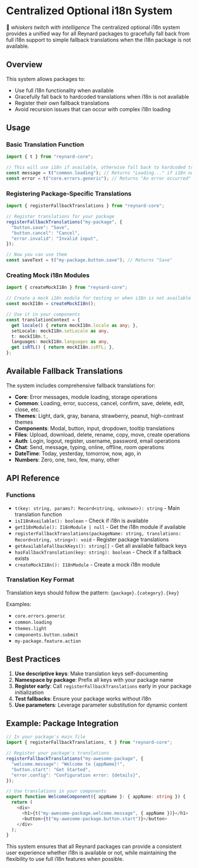 # Centralized Optional i18n System

🦊 *whiskers twitch with intelligence* The centralized optional i18n system provides a unified way for all Reynard
packages to gracefully fall back from full i18n support to simple fallback translations when the i18n package is not available.

## Overview

This system allows packages to:

- Use full i18n functionality when available
- Gracefully fall back to hardcoded translations when i18n is not available
- Register their own fallback translations
- Avoid recursion issues that can occur with complex i18n loading

## Usage

### Basic Translation Function

```typescript
import { t } from "reynard-core";

// This will use i18n if available, otherwise fall back to hardcoded translations
const message = t("common.loading"); // Returns "Loading..." if i18n not available
const error = t("core.errors.generic"); // Returns "An error occurred"
```

### Registering Package-Specific Translations

```typescript
import { registerFallbackTranslations } from "reynard-core";

// Register translations for your package
registerFallbackTranslations("my-package", {
  "button.save": "Save",
  "button.cancel": "Cancel",
  "error.invalid": "Invalid input",
});

// Now you can use them
const saveText = t("my-package.button.save"); // Returns "Save"
```

### Creating Mock i18n Modules

```typescript
import { createMockI18n } from "reynard-core";

// Create a mock i18n module for testing or when i18n is not available
const mockI18n = createMockI18n();

// Use it in your components
const translationContext = {
  get locale() { return mockI18n.locale as any; },
  setLocale: mockI18n.setLocale as any,
  t: mockI18n.t,
  languages: mockI18n.languages as any,
  get isRTL() { return mockI18n.isRTL; },
};
```

## Available Fallback Translations

The system includes comprehensive fallback translations for:

- **Core**: Error messages, module loading, storage operations
- **Common**: Loading, error, success, cancel, confirm, save, delete, edit, close, etc.
- **Themes**: Light, dark, gray, banana, strawberry, peanut, high-contrast themes
- **Components**: Modal, button, input, dropdown, tooltip translations
- **Files**: Upload, download, delete, rename, copy, move, create operations
- **Auth**: Login, logout, register, username, password, email operations
- **Chat**: Send, message, typing, online, offline, room operations
- **DateTime**: Today, yesterday, tomorrow, now, ago, in
- **Numbers**: Zero, one, two, few, many, other

## API Reference

### Functions

- `t(key: string, params?: Record<string, unknown>): string` - Main translation function
- `isI18nAvailable(): boolean` - Check if i18n is available
- `getI18nModule(): I18nModule | null` - Get the i18n module if available
- `registerFallbackTranslations(packageName: string, translations: Record<string, string>): void` - Register package translations
- `getAvailableFallbackKeys(): string[]` - Get all available fallback keys
- `hasFallbackTranslation(key: string): boolean` - Check if a fallback exists
- `createMockI18n(): I18nModule` - Create a mock i18n module

### Translation Key Format

Translation keys should follow the pattern: `{package}.{category}.{key}`

Examples:

- `core.errors.generic`
- `common.loading`
- `themes.light`
- `components.button.submit`
- `my-package.feature.action`

## Best Practices

1. **Use descriptive keys**: Make translation keys self-documenting
2. **Namespace by package**: Prefix all keys with your package name
3. **Register early**: Call `registerFallbackTranslations` early in your package initialization
4. **Test fallbacks**: Ensure your package works without i18n
5. **Use parameters**: Leverage parameter substitution for dynamic content

## Example: Package Integration

```typescript
// In your package's main file
import { registerFallbackTranslations, t } from "reynard-core";

// Register your package's translations
registerFallbackTranslations("my-awesome-package", {
  "welcome.message": "Welcome to {appName}!",
  "button.start": "Get Started",
  "error.config": "Configuration error: {details}",
});

// Use translations in your components
export function WelcomeComponent({ appName }: { appName: string }) {
  return (
    <div>
      <h1>{t("my-awesome-package.welcome.message", { appName })}</h1>
      <button>{t("my-awesome-package.button.start")}</button>
    </div>
  );
}
```

This system ensures that all Reynard packages can provide a consistent user experience whether i18n is available or not,
while maintaining the flexibility to use full i18n features when possible.
